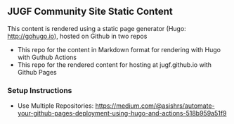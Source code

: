 ## JUGF Community Site Static Content

This content is rendered using a static page generator (Hugo: http://gohugo.io), hosted on Github in two repos

* This repo for the content in Markdown format for rendering with Hugo with Guthub Actions
* This repo for the rendered content for hosting at jugf.github.io with Github Pages

### Setup Instructions

* Use Multiple Repositories: https://medium.com/@asishrs/automate-your-github-pages-deployment-using-hugo-and-actions-518b959a51f9
